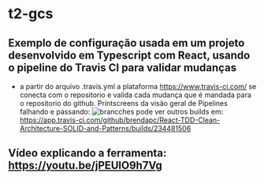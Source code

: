 # t2-gcs

## Exemplo de configuração usada em um projeto desenvolvido em Typescript com React, usando o pipeline do Travis CI para validar mudanças
- a partir do arquivo .travis.yml a plataforma https://www.travis-ci.com/ se conecta com o repositorio e valida cada mudança que é mandada para o repositorio do github.
Printscreens da visão geral de Pipelines falhando e passando:
![brancches](https://user-images.githubusercontent.com/33674561/201332418-6544974d-b40c-460b-8a46-23af61cdc46f.jpg)
pode ver outros builds em: https://app.travis-ci.com/github/brendapc/React-TDD-Clean-Architecture-SOLID-and-Patterns/builds/234481506
## Vídeo explicando a ferramenta: https://youtu.be/jPEUlO9h7Vg
